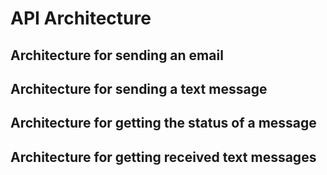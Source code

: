 # API Architecture

## Architecture for sending an email

## Architecture for sending a text message

## Architecture for getting the status of a message

## Architecture for getting received text messages
